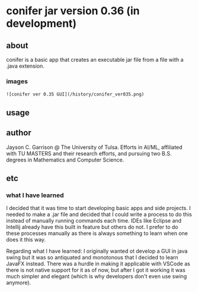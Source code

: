 # conifer jar version 0.36 (in development)

## about

conifer is a basic app that creates an executable jar file from a file with a .java extension.
### images
    ![conifer ver 0.35 GUI](/history/conifer_ver035.png)

## usage

## author 

Jayson C. Garrison @ The University of Tulsa. Efforts in AI/ML, affiliated with TU MASTERS and their research efforts, and pursuing two B.S. degrees in Mathematics and Computer Science.

## etc

### what I have learned

I decided that it was time to start developing basic apps and side projects. I needed to make a .jar file and decided that I could write a process to do this instead of manually running commands each time. IDEs like Eclipse and Intellij already have this built in feature but others do not. I prefer to do these processes manually as there is always something to learn when one does it this way.

Regarding what I have learned: I originally wanted ot develop a GUI in java swing but it was so antiquated and monotonous that I decided to learn JavaFX instead. There was a hurdle in making it applicable with VSCode as there is not native support for it as of now, but after I got it working it was much simpler and elegant (which is why developers don't even use swing anymore).
